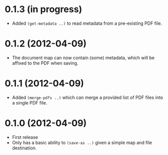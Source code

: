 0.1.3 (in progress)
==================

* Added `(get-metadata ..)` to read metadata from a pre-existing PDF file.

0.1.2 (2012-04-09)
==================

* The document map can now contain (some) metadata, which will be affixed to the PDF when saving.

0.1.1 (2012-04-09)
==================

* Added `(merge-pdfs ..)` which can merge a provided list of PDF files into a single PDF file.

0.1.0 (2012-04-09)
==================

* First release
* Only has a basic ability to `(save-as ..)` given a simple map and file destination.
